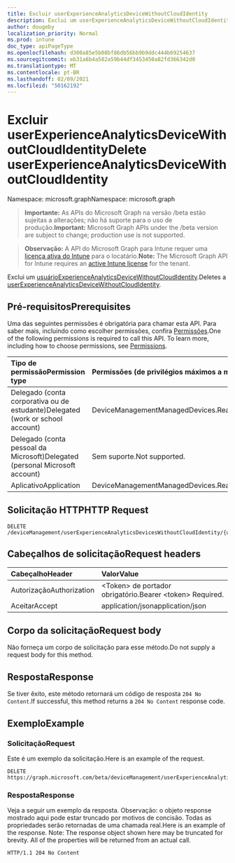 ```yaml
---
title: Excluir userExperienceAnalyticsDeviceWithoutCloudIdentity
description: Exclui um userExperienceAnalyticsDeviceWithoutCloudIdentity.
author: dougeby
localization_priority: Normal
ms.prod: intune
doc_type: apiPageType
ms.openlocfilehash: d300a85e5b08bf86db56bb9b9ddc444b69254637
ms.sourcegitcommit: eb31a6b4a582a59b44df3453450a82fd366342d0
ms.translationtype: MT
ms.contentlocale: pt-BR
ms.lasthandoff: 02/09/2021
ms.locfileid: "50162192"
---
```

# <a name="delete-userexperienceanalyticsdevicewithoutcloudidentity"></a><span data-ttu-id="ec97f-103">Excluir userExperienceAnalyticsDeviceWithoutCloudIdentity</span><span class="sxs-lookup"><span data-stu-id="ec97f-103">Delete userExperienceAnalyticsDeviceWithoutCloudIdentity</span></span>

<span data-ttu-id="ec97f-104">Namespace: microsoft.graph</span><span class="sxs-lookup"><span data-stu-id="ec97f-104">Namespace: microsoft.graph</span></span>

> <span data-ttu-id="ec97f-105">**Importante:** As APIs do Microsoft Graph na versão /beta estão sujeitas a alterações; não há suporte para o uso de produção.</span><span class="sxs-lookup"><span data-stu-id="ec97f-105">**Important:** Microsoft Graph APIs under the /beta version are subject to change; production use is not supported.</span></span>

> <span data-ttu-id="ec97f-106">**Observação:** A API do Microsoft Graph para Intune requer uma [licença ativa do Intune](https://go.microsoft.com/fwlink/?linkid=839381) para o locatário.</span><span class="sxs-lookup"><span data-stu-id="ec97f-106">**Note:** The Microsoft Graph API for Intune requires an [active Intune license](https://go.microsoft.com/fwlink/?linkid=839381) for the tenant.</span></span>

<span data-ttu-id="ec97f-107">Exclui um [usuárioExperienceAnalyticsDeviceWithoutCloudIdentity](../resources/intune-devices-userexperienceanalyticsdevicewithoutcloudidentity.md).</span><span class="sxs-lookup"><span data-stu-id="ec97f-107">Deletes a [userExperienceAnalyticsDeviceWithoutCloudIdentity](../resources/intune-devices-userexperienceanalyticsdevicewithoutcloudidentity.md).</span></span>

## <a name="prerequisites"></a><span data-ttu-id="ec97f-108">Pré-requisitos</span><span class="sxs-lookup"><span data-stu-id="ec97f-108">Prerequisites</span></span>
<span data-ttu-id="ec97f-p101">Uma das seguintes permissões é obrigatória para chamar esta API. Para saber mais, incluindo como escolher permissões, confira [Permissões](/graph/permissions-reference).</span><span class="sxs-lookup"><span data-stu-id="ec97f-p101">One of the following permissions is required to call this API. To learn more, including how to choose permissions, see [Permissions](/graph/permissions-reference).</span></span>

|<span data-ttu-id="ec97f-111">Tipo de permissão</span><span class="sxs-lookup"><span data-stu-id="ec97f-111">Permission type</span></span>|<span data-ttu-id="ec97f-112">Permissões (de privilégios máximos a mínimos)</span><span class="sxs-lookup"><span data-stu-id="ec97f-112">Permissions (from most to least privileged)</span></span>|
|:---|:---|
|<span data-ttu-id="ec97f-113">Delegado (conta corporativa ou de estudante)</span><span class="sxs-lookup"><span data-stu-id="ec97f-113">Delegated (work or school account)</span></span>|<span data-ttu-id="ec97f-114">DeviceManagementManagedDevices.ReadWrite.All</span><span class="sxs-lookup"><span data-stu-id="ec97f-114">DeviceManagementManagedDevices.ReadWrite.All</span></span>|
|<span data-ttu-id="ec97f-115">Delegado (conta pessoal da Microsoft)</span><span class="sxs-lookup"><span data-stu-id="ec97f-115">Delegated (personal Microsoft account)</span></span>|<span data-ttu-id="ec97f-116">Sem suporte.</span><span class="sxs-lookup"><span data-stu-id="ec97f-116">Not supported.</span></span>|
|<span data-ttu-id="ec97f-117">Aplicativo</span><span class="sxs-lookup"><span data-stu-id="ec97f-117">Application</span></span>|<span data-ttu-id="ec97f-118">DeviceManagementManagedDevices.ReadWrite.All</span><span class="sxs-lookup"><span data-stu-id="ec97f-118">DeviceManagementManagedDevices.ReadWrite.All</span></span>|

## <a name="http-request"></a><span data-ttu-id="ec97f-119">Solicitação HTTP</span><span class="sxs-lookup"><span data-stu-id="ec97f-119">HTTP Request</span></span>
<!-- {
  "blockType": "ignored"
}
-->
``` http
DELETE /deviceManagement/userExperienceAnalyticsDevicesWithoutCloudIdentity/{userExperienceAnalyticsDeviceWithoutCloudIdentityId}
```

## <a name="request-headers"></a><span data-ttu-id="ec97f-120">Cabeçalhos de solicitação</span><span class="sxs-lookup"><span data-stu-id="ec97f-120">Request headers</span></span>
|<span data-ttu-id="ec97f-121">Cabeçalho</span><span class="sxs-lookup"><span data-stu-id="ec97f-121">Header</span></span>|<span data-ttu-id="ec97f-122">Valor</span><span class="sxs-lookup"><span data-stu-id="ec97f-122">Value</span></span>|
|:---|:---|
|<span data-ttu-id="ec97f-123">Autorização</span><span class="sxs-lookup"><span data-stu-id="ec97f-123">Authorization</span></span>|<span data-ttu-id="ec97f-124">&lt;Token&gt; de portador obrigatório.</span><span class="sxs-lookup"><span data-stu-id="ec97f-124">Bearer &lt;token&gt; Required.</span></span>|
|<span data-ttu-id="ec97f-125">Aceitar</span><span class="sxs-lookup"><span data-stu-id="ec97f-125">Accept</span></span>|<span data-ttu-id="ec97f-126">application/json</span><span class="sxs-lookup"><span data-stu-id="ec97f-126">application/json</span></span>|

## <a name="request-body"></a><span data-ttu-id="ec97f-127">Corpo da solicitação</span><span class="sxs-lookup"><span data-stu-id="ec97f-127">Request body</span></span>
<span data-ttu-id="ec97f-128">Não forneça um corpo de solicitação para esse método.</span><span class="sxs-lookup"><span data-stu-id="ec97f-128">Do not supply a request body for this method.</span></span>

## <a name="response"></a><span data-ttu-id="ec97f-129">Resposta</span><span class="sxs-lookup"><span data-stu-id="ec97f-129">Response</span></span>
<span data-ttu-id="ec97f-130">Se tiver êxito, este método retornará um código de resposta `204 No Content`.</span><span class="sxs-lookup"><span data-stu-id="ec97f-130">If successful, this method returns a `204 No Content` response code.</span></span>

## <a name="example"></a><span data-ttu-id="ec97f-131">Exemplo</span><span class="sxs-lookup"><span data-stu-id="ec97f-131">Example</span></span>

### <a name="request"></a><span data-ttu-id="ec97f-132">Solicitação</span><span class="sxs-lookup"><span data-stu-id="ec97f-132">Request</span></span>
<span data-ttu-id="ec97f-133">Este é um exemplo da solicitação.</span><span class="sxs-lookup"><span data-stu-id="ec97f-133">Here is an example of the request.</span></span>
``` http
DELETE https://graph.microsoft.com/beta/deviceManagement/userExperienceAnalyticsDevicesWithoutCloudIdentity/{userExperienceAnalyticsDeviceWithoutCloudIdentityId}
```

### <a name="response"></a><span data-ttu-id="ec97f-134">Resposta</span><span class="sxs-lookup"><span data-stu-id="ec97f-134">Response</span></span>
<span data-ttu-id="ec97f-p102">Veja a seguir um exemplo da resposta. Observação: o objeto response mostrado aqui pode estar truncado por motivos de concisão. Todas as propriedades serão retornadas de uma chamada real.</span><span class="sxs-lookup"><span data-stu-id="ec97f-p102">Here is an example of the response. Note: The response object shown here may be truncated for brevity. All of the properties will be returned from an actual call.</span></span>
``` http
HTTP/1.1 204 No Content
```




